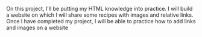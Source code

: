 On this project, I'll be putting my HTML knowledge into practice.
I will build a website on which I will share some recipes with images and relative links.
Once I have completed my project, I will be able to practice how to add links and images on a website 